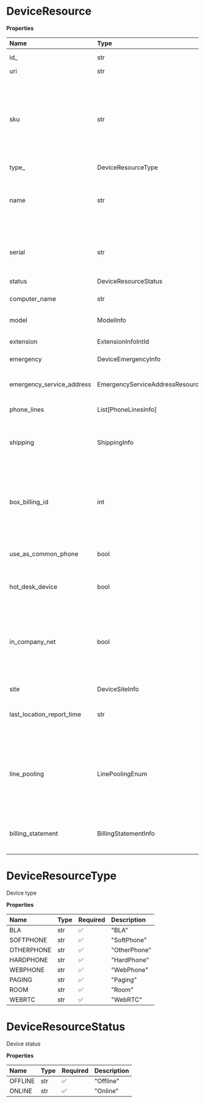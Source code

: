 # DeviceResource

**Properties**

| Name                      | Type                            | Required | Description                                                                                                                                                                                                                                                                                 |
| :------------------------ | :------------------------------ | :------- | :------------------------------------------------------------------------------------------------------------------------------------------------------------------------------------------------------------------------------------------------------------------------------------------ |
| id\_                      | str                             | ❌       | Internal identifier of a device                                                                                                                                                                                                                                                             |
| uri                       | str                             | ❌       | Canonical URI of a device                                                                                                                                                                                                                                                                   |
| sku                       | str                             | ❌       | Device identification number (SKU, Stock Keeping Unit) in the format TP-ID [-AT-AC], where TP is device type (HP for RC desk phones, DV for all other devices including soft phones); ID - device model ID; AT - add-on type ID; AC - add-on count (if any). For example 'HP-56-2-2'        |
| type\_                    | DeviceResourceType              | ❌       | Device type                                                                                                                                                                                                                                                                                 |
| name                      | str                             | ❌       | Device name. Mandatory if ordering SoftPhone or OtherPhone. Optional for HardPhone. If not specified for HardPhone, then a device model is used as a device name                                                                                                                            |
| serial                    | str                             | ❌       | Serial number for HardPhone (is returned only when the phone is shipped and provisioned); endpoint ID for SoftPhone and mobile applications                                                                                                                                                 |
| status                    | DeviceResourceStatus            | ❌       | Device status                                                                                                                                                                                                                                                                               |
| computer_name             | str                             | ❌       | Computer name (for devices of `SoftPhone` type only)                                                                                                                                                                                                                                        |
| model                     | ModelInfo                       | ❌       | HardPhone model information                                                                                                                                                                                                                                                                 |
| extension                 | ExtensionInfoIntId              | ❌       | This attribute can be omitted for unassigned devices                                                                                                                                                                                                                                        |
| emergency                 | DeviceEmergencyInfo             | ❌       | Device emergency settings                                                                                                                                                                                                                                                                   |
| emergency_service_address | EmergencyServiceAddressResource | ❌       | Address for emergency cases. The same emergency address is assigned to all the numbers of one device                                                                                                                                                                                        |
| phone_lines               | List[PhoneLinesInfo]            | ❌       | Phone lines information                                                                                                                                                                                                                                                                     |
| shipping                  | ShippingInfo                    | ❌       | Shipping information, according to which devices (in case of HardPhone) or e911 stickers (in case of SoftPhone and OtherPhone) will be delivered to the customer                                                                                                                            |
| box_billing_id            | int                             | ❌       | Box billing identifier of a device. Applicable only for devices of `HardPhone` type. It is an alternative way to identify the device to be ordered. Either `model` structure, or `boxBillingId` must be specified                                                                           |
| use_as_common_phone       | bool                            | ❌       | Supported only for devices assigned to Limited extensions. If true, enables users to log in to this phone as a common phone.                                                                                                                                                                |
| hot_desk_device           | bool                            | ❌       | This flag indicates whether this device is used for hot desking or not                                                                                                                                                                                                                      |
| in_company_net            | bool                            | ❌       | Network location status. `true` if the device is located in the configured corporate network (On-Net); `false` for Off-Net location. Parameter is not returned if `EmergencyAddressAutoUpdate` feature is not enabled for the account/user, or if device network location is not determined |
| site                      | DeviceSiteInfo                  | ❌       | Site data                                                                                                                                                                                                                                                                                   |
| last_location_report_time | str                             | ❌       | Date/time of receiving last location report in [ISO 8601](https://en.wikipedia.org/wiki/ISO_8601) format including timezone, for example \*2016-03-10T18:07:52.534Z                                                                                                                         |
| line_pooling              | LinePoolingEnum                 | ❌       | Pooling type of device: - `Host` - device with a standalone paid phone line which can be linked to soft phone client instance; - `Guest` - device with a linked phone line; - `None` - device without a phone line or with a specific line (free, BLA, etc.)                                |
| billing_statement         | BillingStatementInfo            | ❌       | Billing information. Returned for device update request if `prestatement` query parameter is set to 'true'                                                                                                                                                                                  |

# DeviceResourceType

Device type

**Properties**

| Name       | Type | Required | Description  |
| :--------- | :--- | :------- | :----------- |
| BLA        | str  | ✅       | "BLA"        |
| SOFTPHONE  | str  | ✅       | "SoftPhone"  |
| OTHERPHONE | str  | ✅       | "OtherPhone" |
| HARDPHONE  | str  | ✅       | "HardPhone"  |
| WEBPHONE   | str  | ✅       | "WebPhone"   |
| PAGING     | str  | ✅       | "Paging"     |
| ROOM       | str  | ✅       | "Room"       |
| WEBRTC     | str  | ✅       | "WebRTC"     |

# DeviceResourceStatus

Device status

**Properties**

| Name    | Type | Required | Description |
| :------ | :--- | :------- | :---------- |
| OFFLINE | str  | ✅       | "Offline"   |
| ONLINE  | str  | ✅       | "Online"    |

<!-- This file was generated by liblab | https://liblab.com/ -->
